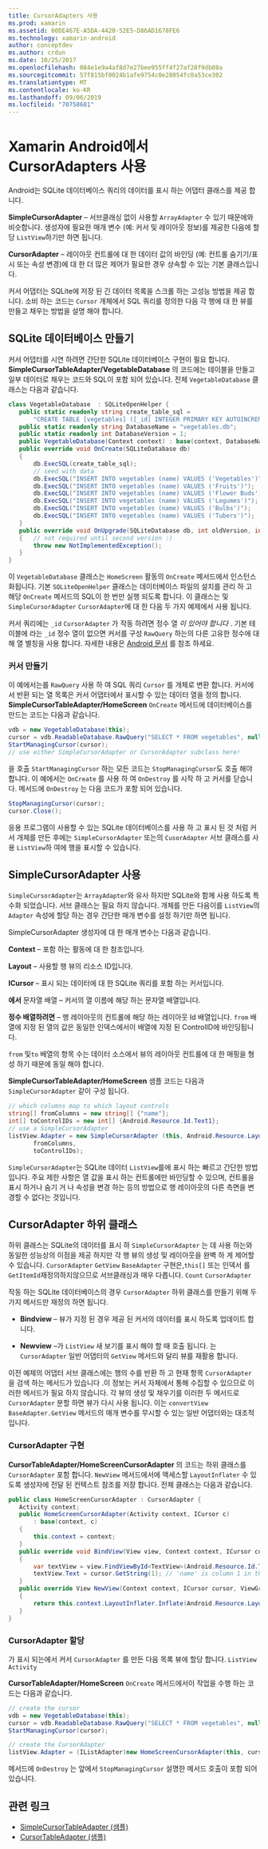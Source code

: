 ```yaml
---
title: CursorAdapters 사용
ms.prod: xamarin
ms.assetid: 60DE467E-A5DA-4420-52E5-D86AD1678FE6
ms.technology: xamarin-android
author: conceptdev
ms.author: crdun
ms.date: 10/25/2017
ms.openlocfilehash: 084e1e9a4af8d7e27bee955ff4f27af28f9db08a
ms.sourcegitcommit: 57f815bf0024b1afe9754c0e28054fc0a53ce302
ms.translationtype: MT
ms.contentlocale: ko-KR
ms.lasthandoff: 09/06/2019
ms.locfileid: "70758681"
---
```

# <a name="using-cursoradapters-with-xamarinandroid"></a>Xamarin Android에서 CursorAdapters 사용

Android는 SQLite 데이터베이스 쿼리의 데이터를 표시 하는 어댑터 클래스를 제공 합니다.

 **SimpleCursorAdapter** – 서브클래싱 없이 사용할 `ArrayAdapter` 수 있기 때문에와 비슷합니다. 생성자에 필요한 매개 변수 (예: 커서 및 레이아웃 정보)를 제공한 다음에 할당 `ListView`하기만 하면 됩니다.

 **CursorAdapter** – 레이아웃 컨트롤에 대 한 데이터 값의 바인딩 (예: 컨트롤 숨기기/표시 또는 속성 변경)에 대 한 더 많은 제어가 필요한 경우 상속할 수 있는 기본 클래스입니다.

커서 어댑터는 SQLite에 저장 된 긴 데이터 목록을 스크롤 하는 고성능 방법을 제공 합니다. 소비 하는 코드는 `Cursor` 개체에서 SQL 쿼리를 정의한 다음 각 행에 대 한 뷰를 만들고 채우는 방법을 설명 해야 합니다.

## <a name="creating-an-sqlite-database"></a>SQLite 데이터베이스 만들기

커서 어댑터를 시연 하려면 간단한 SQLite 데이터베이스 구현이 필요 합니다. **SimpleCursorTableAdapter/VegetableDatabase** 의 코드에는 테이블을 만들고 일부 데이터로 채우는 코드와 SQL이 포함 되어 있습니다.
전체 `VegetableDatabase` 클래스는 다음과 같습니다.

```csharp
class VegetableDatabase  : SQLiteOpenHelper {
   public static readonly string create_table_sql =
       "CREATE TABLE [vegetables] ([_id] INTEGER PRIMARY KEY AUTOINCREMENT NOT NULL UNIQUE, [name] TEXT NOT NULL UNIQUE)";
   public static readonly string DatabaseName = "vegetables.db";
   public static readonly int DatabaseVersion = 1;
   public VegetableDatabase(Context context) : base(context, DatabaseName, null, DatabaseVersion) { }
   public override void OnCreate(SQLiteDatabase db)
   {
       db.ExecSQL(create_table_sql);
       // seed with data
       db.ExecSQL("INSERT INTO vegetables (name) VALUES ('Vegetables')");
       db.ExecSQL("INSERT INTO vegetables (name) VALUES ('Fruits')");
       db.ExecSQL("INSERT INTO vegetables (name) VALUES ('Flower Buds')");
       db.ExecSQL("INSERT INTO vegetables (name) VALUES ('Legumes')");
       db.ExecSQL("INSERT INTO vegetables (name) VALUES ('Bulbs')");
       db.ExecSQL("INSERT INTO vegetables (name) VALUES ('Tubers')");
   }
   public override void OnUpgrade(SQLiteDatabase db, int oldVersion, int newVersion)
   {   // not required until second version :)
       throw new NotImplementedException();
   }
}
```

이 `VegetableDatabase` 클래스는 `HomeScreen` 활동의 `OnCreate` 메서드에서 인스턴스화됩니다. 기본 `SQLiteOpenHelper` 클래스는 데이터베이스 파일의 설치를 관리 하 고 해당 `OnCreate` 메서드의 SQL이 한 번만 실행 되도록 합니다. 이 클래스는 및 `SimpleCursorAdapter` `CursorAdapter`에 대 한 다음 두 가지 예제에서 사용 됩니다.

커서 쿼리에는 `_id` `CursorAdapter` 가 작동 하려면 정수 열 *이 있어야 합니다* . 기본 테이블에 라는 `_id` 정수 열이 없으면 커서를 구성 `RawQuery` 하는의 다른 고유한 정수에 대해 열 별칭을 사용 합니다. 자세한 내용은 [Android 문서](xref:Android.Widget.CursorAdapter) 를 참조 하세요.

### <a name="creating-the-cursor"></a>커서 만들기

이 예에서는를 `RawQuery` 사용 하 여 SQL 쿼리 `Cursor` 를 개체로 변환 합니다. 커서에서 반환 되는 열 목록은 커서 어댑터에서 표시할 수 있는 데이터 열을 정의 합니다. **SimpleCursorTableAdapter/HomeScreen** `OnCreate` 메서드에 데이터베이스를 만드는 코드는 다음과 같습니다.

```csharp
vdb = new VegetableDatabase(this);
cursor = vdb.ReadableDatabase.RawQuery("SELECT * FROM vegetables", null); // cursor query
StartManagingCursor(cursor);
// use either SimpleCursorAdapter or CursorAdapter subclass here!
```

을 호출 `StartManagingCursor` 하는 모든 코드는 `StopManagingCursor`도 호출 해야 합니다. 이 예에서는 `OnCreate` 를 사용 하 여 `OnDestroy` 를 시작 하 고 커서를 닫습니다. 메서드에 `OnDestroy` 는 다음 코드가 포함 되어 있습니다.

```csharp
StopManagingCursor(cursor);
cursor.Close();
```

응용 프로그램이 사용할 수 있는 SQLite 데이터베이스를 사용 하 고 표시 된 것 처럼 커서 개체를 만든 후에는 `SimpleCursorAdapter` 또는의 `CusorAdapter` 서브 클래스를 사용 `ListView`하 여에 행을 표시할 수 있습니다.

## <a name="using-simplecursoradapter"></a>SimpleCursorAdapter 사용

`SimpleCursorAdapter`는 `ArrayAdapter`와 유사 하지만 SQLite와 함께 사용 하도록 특수화 되었습니다. 서브 클래스는 필요 하지 않습니다. 개체를 만든 다음이를 `ListView`의 `Adapter` 속성에 할당 하는 경우 간단한 매개 변수를 설정 하기만 하면 됩니다.

SimpleCursorAdapter 생성자에 대 한 매개 변수는 다음과 같습니다.

 **Context** – 포함 하는 활동에 대 한 참조입니다.

 **Layout** – 사용할 행 뷰의 리소스 ID입니다.

 **ICursor** – 표시 되는 데이터에 대 한 SQLite 쿼리를 포함 하는 커서입니다.

 **에서** 문자열 배열 – 커서의 열 이름에 해당 하는 문자열 배열입니다.

 **정수 배열하려면** – 행 레이아웃의 컨트롤에 해당 하는 레이아웃 Id 배열입니다. `from` 배열에 지정 된 열의 값은 동일한 인덱스에서이 배열에 지정 된 ControlID에 바인딩됩니다.

`from` 및`to` 배열의 항목 수는 데이터 소스에서 뷰의 레이아웃 컨트롤에 대 한 매핑을 형성 하기 때문에 동일 해야 합니다.

**SimpleCursorTableAdapter/HomeScreen** 샘플 코드는 다음과 `SimpleCursorAdapter` 같이 구성 됩니다.

```csharp
// which columns map to which layout controls
string[] fromColumns = new string[] {"name"};
int[] toControlIDs = new int[] {Android.Resource.Id.Text1};
// use a SimpleCursorAdapter
listView.Adapter = new SimpleCursorAdapter (this, Android.Resource.Layout.SimpleListItem1, cursor,
       fromColumns,
       toControlIDs);
```

`SimpleCursorAdapter`는 SQLite 데이터 `ListView`를에 표시 하는 빠르고 간단한 방법입니다. 주요 제한 사항은 열 값을 표시 하는 컨트롤에만 바인딩할 수 있으며, 컨트롤을 표시 하거나 숨기 거 나 속성을 변경 하는 등의 방법으로 행 레이아웃의 다른 측면을 변경할 수 없다는 것입니다.

## <a name="subclassing-cursoradapter"></a>CursorAdapter 하위 클래스

하위 클래스는 SQLite의 데이터를 표시 하 `SimpleCursorAdapter` 는 데 사용 하는와 동일한 성능상의 이점을 제공 하지만 각 행 뷰의 생성 및 레이아웃을 완벽 하 게 제어할 수 있습니다. `CursorAdapter` `GetView` `BaseAdapter` 구현은,`this[]` 또는 인덱서 를`GetItemId`재정의하지않으므로 서브클래싱과 매우 다릅니다. `Count` `CursorAdapter`

작동 하는 SQLite 데이터베이스의 경우 `CursorAdapter` 하위 클래스를 만들기 위해 두 가지 메서드만 재정의 하면 됩니다.

- **Bindview** – 뷰가 지정 된 경우 제공 된 커서의 데이터를 표시 하도록 업데이트 합니다.

- **Newview** –가 `ListView` 새 보기를 표시 해야 할 때 호출 됩니다. 는 `CursorAdapter` 일반 어댑터의 `GetView` 메서드와 달리 뷰를 재활용 합니다.

이전 예제의 어댑터 서브 클래스에는 행의 수를 반환 하 고 현재 항목 `CursorAdapter` 을 검색 하는 메서드가 있습니다 .이 정보는 커서 자체에서 통해 수집할 수 있으므로 이러한 메서드가 필요 하지 않습니다. 각 뷰의 생성 및 채우기를 이러한 두 메서드로 `CursorAdapter` 분할 하면 뷰가 다시 사용 됩니다. 이는 `convertView` `BaseAdapter.GetView` 메서드의 매개 변수를 무시할 수 있는 일반 어댑터와는 대조적입니다.

### <a name="implementing-the-cursoradapter"></a>CursorAdapter 구현

**CursorTableAdapter/HomeScreenCursorAdapter** 의 코드는 하위 클래스를 `CursorAdapter` 포함 합니다. `NewView` 메서드에서에 액세스할 `LayoutInflater` 수 있도록 생성자에 전달 된 컨텍스트 참조를 저장 합니다. 전체 클래스는 다음과 같습니다.

```csharp
public class HomeScreenCursorAdapter : CursorAdapter {
   Activity context;
   public HomeScreenCursorAdapter(Activity context, ICursor c)
       : base(context, c)
   {
       this.context = context;
   }
   public override void BindView(View view, Context context, ICursor cursor)
   {
       var textView = view.FindViewById<TextView>(Android.Resource.Id.Text1);
       textView.Text = cursor.GetString(1); // 'name' is column 1 in the cursor query
   }
   public override View NewView(Context context, ICursor cursor, ViewGroup parent)
   {
       return this.context.LayoutInflater.Inflate(Android.Resource.Layout.SimpleListItem1, parent, false);
   }
}
```

### <a name="assigning-the-cursoradapter"></a>CursorAdapter 할당

가 표시 되는에서 커서 `CursorAdapter` 를 만든 다음 목록 뷰에 할당 합니다. `ListView` `Activity`

**CursorTableAdapter/HomeScreen** `OnCreate` 메서드에서이 작업을 수행 하는 코드는 다음과 같습니다.

```csharp
// create the cursor
vdb = new VegetableDatabase(this);
cursor = vdb.ReadableDatabase.RawQuery("SELECT * FROM vegetables", null);
StartManagingCursor(cursor);

// create the CursorAdapter
listView.Adapter = (IListAdapter)new HomeScreenCursorAdapter(this, cursor, false);
```

메서드에 `OnDestroy` 는 앞에서 `StopManagingCursor` 설명한 메서드 호출이 포함 되어 있습니다.

## <a name="related-links"></a>관련 링크

- [SimpleCursorTableAdapter (샘플)](https://docs.microsoft.com/samples/xamarin/monodroid-samples/simplecursortableadapter)
- [CursorTableAdapter (샘플)](https://docs.microsoft.com/samples/xamarin/monodroid-samples/cursortableadapter)
